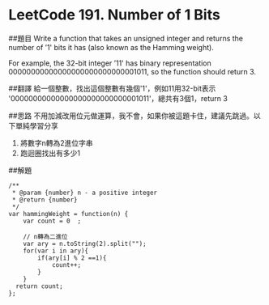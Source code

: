 # LeetCode 191. Number of 1 Bits

##題目
Write a function that takes an unsigned integer and returns the number of ’1' bits it has (also known as the Hamming weight).

For example, the 32-bit integer ’11' has binary representation 00000000000000000000000000001011, so the function should return 3.

##翻譯
給一個整數，找出這個整數有幾個'1'，例如11用32-bit表示 '00000000000000000000000000001011'，總共有3個1，return 3

##思路
不用加減改用位元做運算，我不會，如果你被這題卡住，建議先跳過。以下單純學習分享

1. 將數字n轉為2進位字串
2. 跑迴圈找出有多少1

##解題
```
/**
 * @param {number} n - a positive integer
 * @return {number}
 */
var hammingWeight = function(n) {
    var count = 0  ;
    
    // n轉為二進位
    var ary = n.toString(2).split("");
    for(var i in ary){
        if(ary[i] % 2 ==1){
            count++;
        }
    }
  return count;      
};
```